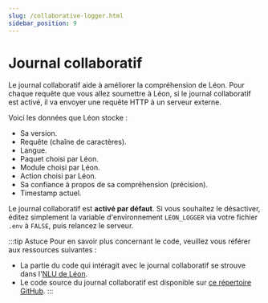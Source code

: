 ```yaml
---
slug: /collaborative-logger.html
sidebar_position: 9
---
```


# Journal collaboratif

Le journal collaboratif aide à améliorer la compréhension de Léon. Pour chaque requête que vous allez soumettre à Léon, si le journal collaboratif est activé, il va envoyer une requête HTTP à un serveur externe.

Voici les données que Léon stocke :

- Sa version.
- Requête (chaîne de caractères).
- Langue.
- Paquet choisi par Léon.
- Module choisi par Léon.
- Action choisi par Léon.
- Sa confiance à propos de sa compréhension (précision).
- Timestamp actuel.

Le journal collaboratif est **activé par défaut**. Si vous souhaitez le désactiver, éditez simplement la variable d'environnement `LEON_LOGGER` via votre fichier `.env` à `FALSE`, puis relancez le serveur.

:::tip Astuce
Pour en savoir plus concernant le code, veuillez vous référer aux ressources suivantes :

- La partie du code qui intéragit avec le journal collaboratif se strouve dans l'[NLU de Léon](https://github.com/leon-ai/leon/blob/develop/server/src/core/nlu.js).
- Le code source du journal collaboratif est disponible sur [ce répertoire GitHub](https://github.com/leon-ai/leon-logger).
:::
